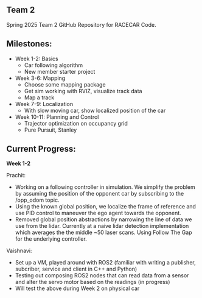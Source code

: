 ## Team 2
Spring 2025 Team 2 GitHub Repository for RACECAR Code.

## Milestones:
- Week 1-2: Basics
  - Car following algorithm
  - New member starter project
- Week 3-6: Mapping
  - Choose some mapping package
  - Get sim working with RVIZ, visualize track data
  - Map a track
- Week 7-9: Localization
  - With slow moving car, show localized position of the car
- Week 10-11: Planning and Control
  - Trajector optimization on occupancy grid
  - Pure Pursuit, Stanley

## Current Progress:
**Week 1-2**

Prachit:
* Working on a following controller in simulation. We simplify the problem by assuming the position of the opponent car by subscribing to the /opp_odom topic. 
* Using the known global position, we localize the frame of reference and use PID control to maneuver the ego agent towards the opponent.
* Removed global position abstractions by narrowing the line of data we use from the lidar. Currently at a naive lidar detection implementation which averages the
  the middle ~50 laser scans. Using Follow The Gap for the underlying controller.

Vaishnavi:
* Set up a VM, played around with ROS2 (familiar with writing a publisher, subcriber, service and client in C++ and Python)
* Testing out composing ROS2 nodes that can read data from a sensor and alter the servo motor based on the readings (in progress)
* Will test the above during Week 2 on physical car
